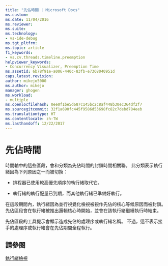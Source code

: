 ```yaml
---
title: "先佔時間 | Microsoft Docs"
ms.custom: 
ms.date: 11/04/2016
ms.reviewer: 
ms.suite: 
ms.technology:
- vs-ide-debug
ms.tgt_pltfrm: 
ms.topic: article
f1_keywords:
- vs.cv.threads.timeline.preemption
helpviewer_keywords:
- Concurrency Visualizer, Preemption Time
ms.assetid: 6b78f91e-a006-440c-83fb-e7368040951d
caps.latest.revision: 
author: mikejo5000
ms.author: mikejo
manager: ghogen
ms.workload:
- multiple
ms.openlocfilehash: 0ee0f1be5d687c145bc2c8af448b30ec364df2f7
ms.sourcegitcommit: 32f1a690fc445f9586d53698fc82c7debd784eeb
ms.translationtype: HT
ms.contentlocale: zh-TW
ms.lasthandoff: 12/22/2017
---
```

# <a name="preemption-time"></a>先佔時間
時間軸中的這些區段，會和分類為先佔時間的封鎖時間相關聯。 此分類表示執行緒因為下列原因之一而被切換︰  
  
-   排程器已使用較高優先順序的執行緒取代它。  
  
-   執行緒的執行配量已到期，而其他執行緒已準備好執行。  
  
 在這段期間內，執行緒因為並行視覺化檢視被視作先佔的核心等候原因而被封鎖。 先佔區段會在執行緒被推出邏輯核心時開始，並會在該執行緒繼續執行時結束。  
  
 先佔區段的工具提示會顯示造成先佔的處理序或執行緒名稱。 不過，這不表示接手的處理序或執行緒會在先佔期間全程執行。  
  
## <a name="see-also"></a>請參閱  
 [執行緒檢視](../profiling/threads-view-parallel-performance.md)